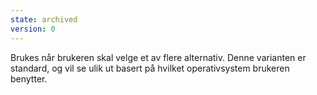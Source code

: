 ```yaml
---
state: archived
version: 0
---
```

Brukes når brukeren skal velge et av flere alternativ. Denne varianten er standard, og vil se ulik ut basert på hvilket operativsystem brukeren benytter.
